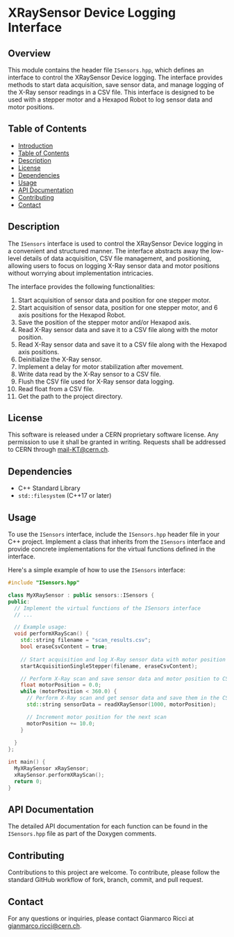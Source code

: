 # XRaySensor Device Logging Interface

## Overview

This module contains the header file `ISensors.hpp`, which defines an interface to control the XRaySensor Device logging. The interface provides methods to start data acquisition, save sensor data, and manage logging of the X-Ray sensor readings in a CSV file. This interface is designed to be used with a stepper motor and a Hexapod Robot to log sensor data and motor positions.

## Table of Contents

- [Introduction](#xraysensor-device-logging-interface)
- [Table of Contents](#table-of-contents)
- [Description](#description)
- [License](#license)
- [Dependencies](#dependencies)
- [Usage](#usage)
- [API Documentation](#api-documentation)
- [Contributing](#contributing)
- [Contact](#contact)

## Description

The `ISensors` interface is used to control the XRaySensor Device logging in a convenient and structured manner. The interface abstracts away the low-level details of data acquisition, CSV file management, and positioning, allowing users to focus on logging X-Ray sensor data and motor positions without worrying about implementation intricacies.

The interface provides the following functionalities:

1. Start acquisition of sensor data and position for one stepper motor.
2. Start acquisition of sensor data, position for one stepper motor, and 6 axis positions for the Hexapod Robot.
3. Save the position of the stepper motor and/or Hexapod axis.
4. Read X-Ray sensor data and save it to a CSV file along with the motor position.
5. Read X-Ray sensor data and save it to a CSV file along with the Hexapod axis positions.
6. Deinitialize the X-Ray sensor.
7. Implement a delay for motor stabilization after movement.
8. Write data read by the X-Ray sensor to a CSV file.
9. Flush the CSV file used for X-Ray sensor data logging.
10. Read float from a CSV file.
11. Get the path to the project directory.

## License

This software is released under a CERN proprietary software license. Any permission to use it shall be granted in writing. Requests shall be addressed to CERN through mail-KT@cern.ch.

## Dependencies

- C++ Standard Library
- `std::filesystem` (C++17 or later)

## Usage

To use the `ISensors` interface, include the `ISensors.hpp` header file in your C++ project. Implement a class that inherits from the `ISensors` interface and provide concrete implementations for the virtual functions defined in the interface.

Here's a simple example of how to use the `ISensors` interface:

```cpp
#include "ISensors.hpp"

class MyXRaySensor : public sensors::ISensors {
public:
  // Implement the virtual functions of the ISensors interface
  // ...

  // Example usage:
  void performXRayScan() {
    std::string filename = "scan_results.csv";
    bool eraseCsvContent = true;
    
    // Start acquisition and log X-Ray sensor data with motor position
    startAcquisitionSingleStepper(filename, eraseCsvContent);

    // Perform X-Ray scan and save sensor data and motor position to CSV
    float motorPosition = 0.0;
    while (motorPosition < 360.0) {
      // Perform X-Ray scan and get sensor data and save them in the CSV file
      std::string sensorData = readXRaySensor(1000, motorPosition);

      // Increment motor position for the next scan
      motorPosition += 10.0;
    }
    
  }
};

int main() {
  MyXRaySensor xRaySensor;
  xRaySensor.performXRayScan();
  return 0;
}
```

## API Documentation

The detailed API documentation for each function can be found in the `ISensors.hpp` file as part of the Doxygen comments.

## Contributing

Contributions to this project are welcome. To contribute, please follow the standard GitHub workflow of fork, branch, commit, and pull request.

## Contact

For any questions or inquiries, please contact Gianmarco Ricci at gianmarco.ricci@cern.ch.